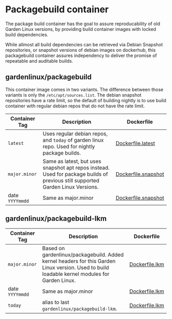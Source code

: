 # Packagebuild container

The package build container has the goal to assure reproducability of old Garden Linux versions, 
by providing build container images with locked build dependencies.

While allmost all build dependencies can be retrieved via Debian Snapshot repositories,
or snapshot versions of debian images on dockerhub, 
this packagebuild container assures independency to deliver the promise of repeatable and auditable builds.


## gardenlinux/packagebuild

This container image comes in two variants. The difference between those variants is only the `/etc/apt/sources.list`. 
The debian snapshot repositories have a rate limit, so the default of building nightly is to use build container with 
regular debian repos that do not have the rate limit.

| Container Tag |  Description  | Dockerfile |
| ------------- |---|---|
| `latest`          | Uses regular debian repos, and `today` of garden linux repo. Used for nightly package builds. | [Dockerfile.latest](Dockerfile.latest) | 
| `major.minor`   | Same as latest, but uses snapshot apt repos instead. Used for package builds of previous still supported Garden Linux Versions.  | [Dockerfile.snapshot](Dockerfile.snapshot) | 
| date `YYYYmmdd` | Same as major.minor  | [Dockerfile.snapshot](Dockerfile.snapshot) 


## gardenlinux/packagebuild-lkm

| Container Tag |  Description  | Dockerfile |
| ------------- |---|---|
| `major.minor`     | Based on gardenlinux/packagebuild. Added kernel headers for this Garden Linux version. Used to build loadable kernel modules for Garden Linux. | [Dockerfile.lkm](Dockerfile.lkm) |
| date `YYYYmmdd`   | Same as major.minor | [Dockerfile.lkm](Dockerfile.lkm) |
| `today`           | alias to last `gardenlinux/packagebuild-lkm`. | [Dockerfile.lkm](Dockerfile.lkm) |
